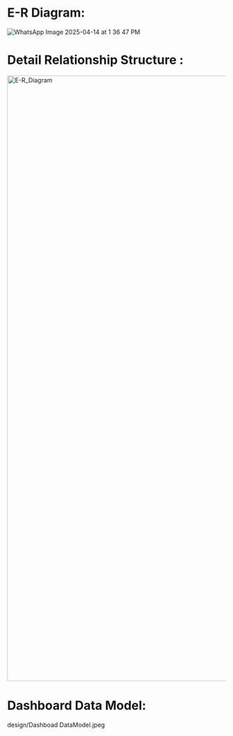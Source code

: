 
# E-R Diagram:


![WhatsApp Image 2025-04-14 at 1 36 47 PM](https://github.com/user-attachments/assets/a504ed62-7241-473b-b430-6b5bd3387db6)



# Detail Relationship Structure :
<img width="1397" alt="E-R_Diagram" src="https://github.com/user-attachments/assets/3bf7f197-49f0-4a53-9c34-980ebbbdef23" />

# Dashboard Data Model:
design/Dashboad DataModel.jpeg

